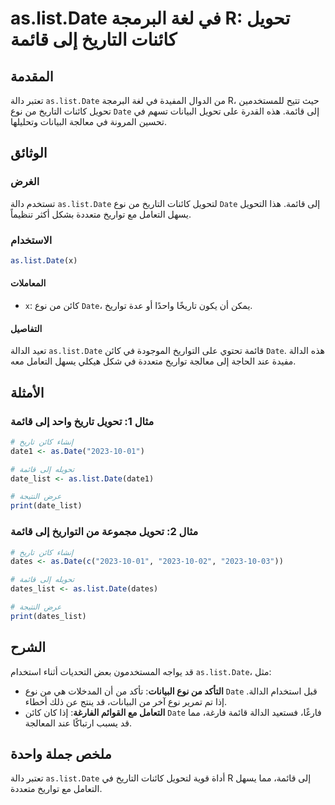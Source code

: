<!--
Meta Description: # as.list.Date في لغة البرمجة R: تحويل كائنات التاريخ إلى قائمة ## المقدمة تعتبر دالة `as.list.Date` من الدوال المفيدة في لغة البرمجة R، حيث تتيح للمس...
Meta Keywords: date, قائمة, list, إلى, نوع
-->

# as.list.Date في لغة البرمجة R: تحويل كائنات التاريخ إلى قائمة

## المقدمة
تعتبر دالة `as.list.Date` من الدوال المفيدة في لغة البرمجة R، حيث تتيح للمستخدمين تحويل كائنات التاريخ من نوع `Date` إلى قائمة. هذه القدرة على تحويل البيانات تسهم في تحسين المرونة في معالجة البيانات وتحليلها.

## الوثائق
### الغرض
تستخدم دالة `as.list.Date` لتحويل كائنات التاريخ من نوع `Date` إلى قائمة. هذا التحويل يسهل التعامل مع تواريخ متعددة بشكل أكثر تنظيماً.

### الاستخدام
```R
as.list.Date(x)
```

#### المعاملات
- `x`: كائن من نوع `Date`، يمكن أن يكون تاريخًا واحدًا أو عدة تواريخ.

#### التفاصيل
تعيد الدالة `as.list.Date` قائمة تحتوي على التواريخ الموجودة في كائن `Date`. هذه الدالة مفيدة عند الحاجة إلى معالجة تواريخ متعددة في شكل هيكلي يسهل التعامل معه.

## الأمثلة
### مثال 1: تحويل تاريخ واحد إلى قائمة
```R
# إنشاء كائن تاريخ
date1 <- as.Date("2023-10-01")

# تحويله إلى قائمة
date_list <- as.list.Date(date1)

# عرض النتيجة
print(date_list)
```

### مثال 2: تحويل مجموعة من التواريخ إلى قائمة
```R
# إنشاء كائن تاريخ
dates <- as.Date(c("2023-10-01", "2023-10-02", "2023-10-03"))

# تحويله إلى قائمة
dates_list <- as.list.Date(dates)

# عرض النتيجة
print(dates_list)
```

## الشرح
قد يواجه المستخدمون بعض التحديات أثناء استخدام `as.list.Date`، مثل:
- **التأكد من نوع البيانات**: تأكد من أن المدخلات هي من نوع `Date` قبل استخدام الدالة. إذا تم تمرير نوع آخر من البيانات، قد ينتج عن ذلك أخطاء.
- **التعامل مع القوائم الفارغة**: إذا كان كائن `Date` فارغًا، فستعيد الدالة قائمة فارغة، مما قد يسبب ارتباكًا عند المعالجة.

## ملخص جملة واحدة
تعتبر دالة `as.list.Date` أداة قوية لتحويل كائنات التاريخ في R إلى قائمة، مما يسهل التعامل مع تواريخ متعددة.